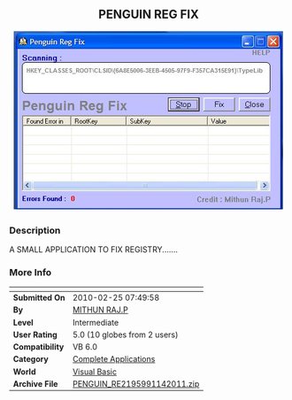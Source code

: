 ﻿<div align="center">

## PENGUIN REG FIX

<img src="PIC201111470417405.JPG">
</div>

### Description

A SMALL APPLICATION TO FIX REGISTRY.......
 
### More Info
 


<span>             |<span>
---                |---
**Submitted On**   |2010-02-25 07:49:58
**By**             |[MITHUN RAJ\.P](https://github.com/Planet-Source-Code/PSCIndex/blob/master/ByAuthor/mithun-raj-p.md)
**Level**          |Intermediate
**User Rating**    |5.0 (10 globes from 2 users)
**Compatibility**  |VB 6\.0
**Category**       |[Complete Applications](https://github.com/Planet-Source-Code/PSCIndex/blob/master/ByCategory/complete-applications__1-27.md)
**World**          |[Visual Basic](https://github.com/Planet-Source-Code/PSCIndex/blob/master/ByWorld/visual-basic.md)
**Archive File**   |[PENGUIN\_RE2195991142011\.zip](https://github.com/Planet-Source-Code/mithun-raj-p-penguin-reg-fix__1-73682/archive/master.zip)








